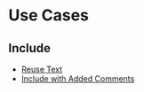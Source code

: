 # Use Cases

## Include

* [Reuse Text](include/reuse_text/use_case.md#use-case)
* [Include with Added Comments](include/include_with_added_comments/use_case.md#use-case)

